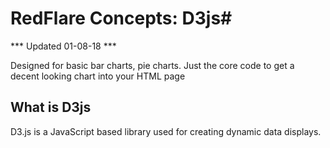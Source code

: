 # RedFlare Concepts: D3js#

*** Updated 01-08-18 ***

Designed for basic bar charts, pie charts.  Just the core code to get a decent looking chart into your HTML page

## What is D3js ##
D3.js is a JavaScript based library used for creating dynamic data displays.  


